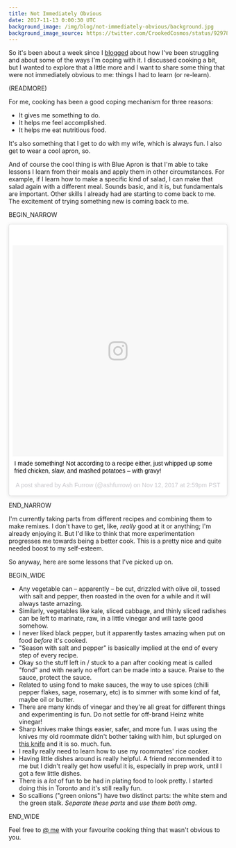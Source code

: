 ```yaml
---
title: Not Immediately Obvious
date: 2017-11-13 0:00:30 UTC
background_image: /img/blog/not-immediately-obvious/background.jpg
background_image_source: https://twitter.com/CrookedCosmos/status/929783439548715009
---
```


So it's been about a week since I [blogged][struggling] about how I've been struggling and about some of the ways I'm coping with it. I discussed cooking a bit, but I wanted to explore that a little more and I want to share some thing that were not immediately obvious to me: things I had to learn (or re-learn).

(READMORE)

For me, cooking has been a good coping mechanism for three reasons:

- It gives me something to do.
- It helps me feel accomplished.
- It helps me eat nutritious food.

It's also something that I get to do with my wife, which is always fun. I also get to wear a cool apron, so.

And of course the cool thing is with Blue Apron is that I'm able to take lessons I learn from their meals and apply them in other circumstances. For example, if I learn how to make a specific kind of salad, I can make that salad again with a different meal. Sounds basic, and it is, but fundamentals are important. Other skills I already had are starting to come back to me. The excitement of trying something new is coming back to me.

BEGIN_NARROW

<blockquote class="instagram-media" data-instgrm-captioned data-instgrm-version="7" style=" background:#FFF; border:0; border-radius:3px; box-shadow:0 0 1px 0 rgba(0,0,0,0.5),0 1px 10px 0 rgba(0,0,0,0.15); margin: 1px; max-width:658px; padding:0; width:99.375%; width:-webkit-calc(100% - 2px); width:calc(100% - 2px);"><div style="padding:8px;"> <div style=" background:#F8F8F8; line-height:0; margin-top:40px; padding:50.0% 0; text-align:center; width:100%;"> <div style=" background:url(data:image/png;base64,iVBORw0KGgoAAAANSUhEUgAAACwAAAAsCAMAAAApWqozAAAABGdBTUEAALGPC/xhBQAAAAFzUkdCAK7OHOkAAAAMUExURczMzPf399fX1+bm5mzY9AMAAADiSURBVDjLvZXbEsMgCES5/P8/t9FuRVCRmU73JWlzosgSIIZURCjo/ad+EQJJB4Hv8BFt+IDpQoCx1wjOSBFhh2XssxEIYn3ulI/6MNReE07UIWJEv8UEOWDS88LY97kqyTliJKKtuYBbruAyVh5wOHiXmpi5we58Ek028czwyuQdLKPG1Bkb4NnM+VeAnfHqn1k4+GPT6uGQcvu2h2OVuIf/gWUFyy8OWEpdyZSa3aVCqpVoVvzZZ2VTnn2wU8qzVjDDetO90GSy9mVLqtgYSy231MxrY6I2gGqjrTY0L8fxCxfCBbhWrsYYAAAAAElFTkSuQmCC); display:block; height:44px; margin:0 auto -44px; position:relative; top:-22px; width:44px;"></div></div> <p style=" margin:8px 0 0 0; padding:0 4px;"> <a href="https://www.instagram.com/p/Bbaa7xPgjGE/" style=" color:#000; font-family:Arial,sans-serif; font-size:14px; font-style:normal; font-weight:normal; line-height:17px; text-decoration:none; word-wrap:break-word;" target="_blank">I made something! Not according to a recipe either, just whipped up some fried chicken, slaw, and mashed potatoes – with gravy!</a></p> <p style=" color:#c9c8cd; font-family:Arial,sans-serif; font-size:14px; line-height:17px; margin-bottom:0; margin-top:8px; overflow:hidden; padding:8px 0 7px; text-align:center; text-overflow:ellipsis; white-space:nowrap;">A post shared by Ash Furrow (@ashfurrow) on <time style=" font-family:Arial,sans-serif; font-size:14px; line-height:17px;" datetime="2017-11-12T22:59:30+00:00">Nov 12, 2017 at 2:59pm PST</time></p></div></blockquote> <script async defer src="//platform.instagram.com/en_US/embeds.js"></script>

END_NARROW

I'm currently taking parts from different recipes and combining them to make remixes. I don't have to get, like, _really_ good at it or anything; I'm already enjoying it. But I'd like to think that more experimentation progresses me towards being a better cook. This is a pretty nice and quite needed boost to my self-esteem.

So anyway, here are some lessons that I've picked up on. 

BEGIN_WIDE

- Any vegetable can – apparently – be cut, drizzled with olive oil, tossed with salt and pepper, then roasted in the oven for a while and it will always taste amazing.
- Similarly, vegetables like kale, sliced cabbage, and thinly sliced radishes can be left to marinate, raw, in a little vinegar and will taste good somehow.
- I never liked black pepper, but it apparently tastes amazing when put on food _before_ it's cooked.
- "Season with salt and pepper" is basically implied at the end of every step of every recipe.
- Okay so the stuff left in / stuck to a pan after cooking meat is called "fond" and with nearly no effort can be made into a sauce. Praise to the sauce, protect the sauce.
- Related to using fond to make sauces, the way to use spices (chilli pepper flakes, sage, rosemary, etc) is to simmer with some kind of fat, maybe oil or butter.
- There are many kinds of vinegar and they're all great for different things and experimenting is fun. Do not settle for off-brand Heinz white vinegar!
- Sharp knives make things easier, safer, and more fun. I was using the knives my old roommate didn't bother taking with him, but splurged on [this knife][knife] and it is so. much. fun.
- I really really need to learn how to use my roommates' rice cooker.
- Having little dishes around is really helpful. A friend recommended it to me but I didn't really get how useful it is, especially in prep work, until I got a few little dishes. 
- There is a _lot_ of fun to be had in plating food to look pretty. I started doing this in Toronto and it's still really fun.
- So scallions ("green onions") have two distinct parts: the white stem and the green stalk. _Separate these parts_ and _use them both omg_.

END_WIDE

Feel free to [@ me][twitter] with your favourite cooking thing that wasn't obvious to you.

[struggling]: /blog/so-i-have-been-struggling/
[knife]: http://amzn.to/2ie9tDH
[twitter]: https://twitter.com/ashfurrow
